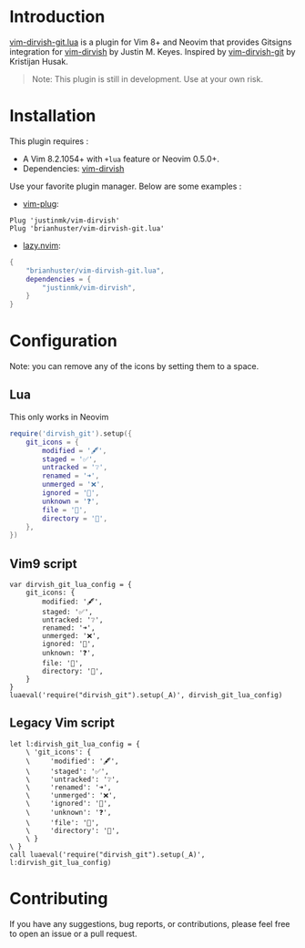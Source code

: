 # Introduction
[vim-dirvish-git.lua](https://github.com/brianhuster/vim-dirvish-git.lua) is a plugin for Vim 8+ and Neovim that provides Gitsigns integration for [vim-dirvish](https://github.com/justinmk/vim-dirvish) by Justin M. Keyes. Inspired by [vim-dirvish-git](https://github.com/kristijanhusak/vim-dirvish-git) by Kristijan Husak.

> Note: This plugin is still in development. Use at your own risk.

# Installation
This plugin requires :
- A Vim 8.2.1054+ with `+lua` feature or Neovim 0.5.0+.
- Dependencies: [vim-dirvish](https://github.com/justinmk/vim-dirvish)

Use your favorite plugin manager. Below are some examples : 

* [vim-plug](https://github.com/junegunn/vim-plug):

```vim
Plug 'justinmk/vim-dirvish'
Plug 'brianhuster/vim-dirvish-git.lua'
```

* [lazy.nvim](https://github.com/folke/lazy.nvim):

```lua
{
    "brianhuster/vim-dirvish-git.lua",
    dependencies = {
        "justinmk/vim-dirvish",
    }
}
```

# Configuration

Note: you can remove any of the icons by setting them to a space.

## Lua

This only works in Neovim

```lua
require('dirvish_git').setup({
    git_icons = {
        modified = '🖋️',
        staged = '✅',
        untracked = '❔',
        renamed = '➜',
        unmerged = '❌',
        ignored = '🙈',
        unknown = '❓',
        file = '📄',
        directory = '📁',
	},
})
```

## Vim9 script

```vim
var dirvish_git_lua_config = {
    git_icons: {
        modified: '🖋️',
        staged: '✅',
        untracked: '❔',
        renamed: '➜',
        unmerged: '❌',
        ignored: '🙈',
        unknown: '❓',
        file: '📄',
        directory: '📁',
    }
}
luaeval('require("dirvish_git").setup(_A)', dirvish_git_lua_config)
```

## Legacy Vim script

```vim
let l:dirvish_git_lua_config = {
    \ 'git_icons': {
    \     'modified': '🖋️',
    \     'staged': '✅',
    \     'untracked': '❔',
    \     'renamed': '➜',
    \     'unmerged': '❌',
    \     'ignored': '🙈',
    \     'unknown': '❓',
    \     'file': '📄',
    \     'directory': '📁',
    \ }
\ }
call luaeval('require("dirvish_git").setup(_A)', l:dirvish_git_lua_config)
```

# Contributing

If you have any suggestions, bug reports, or contributions, please feel free to open an issue or a pull request.
